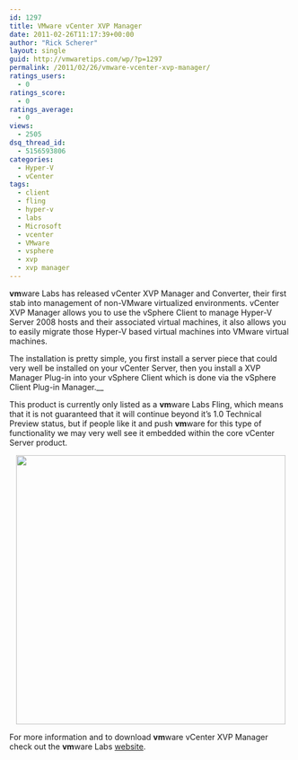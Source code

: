 ```yaml
---
id: 1297
title: VMware vCenter XVP Manager
date: 2011-02-26T11:17:39+00:00
author: "Rick Scherer"
layout: single
guid: http://vmwaretips.com/wp/?p=1297
permalink: /2011/02/26/vmware-vcenter-xvp-manager/
ratings_users:
  - 0
ratings_score:
  - 0
ratings_average:
  - 0
views:
  - 2505
dsq_thread_id:
  - 5156593806
categories:
  - Hyper-V
  - vCenter
tags:
  - client
  - fling
  - hyper-v
  - labs
  - Microsoft
  - vcenter
  - VMware
  - vsphere
  - xvp
  - xvp manager
---
```

**vm**ware Labs has released vCenter XVP Manager and Converter, their first stab into management of non-VMware virtualized environments. vCenter XVP Manager allows you to use the vSphere Client to manage Hyper-V Server 2008 hosts and their associated virtual machines, it also allows you to easily migrate those Hyper-V based virtual machines into VMware virtual machines.

The installation is pretty simple, you first install a server piece that could very well be installed on your vCenter Server, then you install a XVP Manager Plug-in into your vSphere Client which is done via the vSphere Client Plug-in Manager.__

This product is currently only listed as a **vm**ware Labs Fling, which means that it is not guaranteed that it will continue beyond it&#8217;s 1.0 Technical Preview status, but if people like it and push **vm**ware for this type of functionality we may very well see it embedded within the core vCenter Server product.

<p style="text-align: center;">
  <a href="http://labs.vmware.com/wp-content/uploads/2011/02/xvp.png"><img class="aligncenter" src="http://labs.vmware.com/wp-content/uploads/2011/02/xvp.png" alt="" width="480" /></a>
</p>

<p style="text-align: left;">
  For more information and to download <strong>vm</strong>ware vCenter XVP Manager check out the <strong>vm</strong>ware Labs <a href="http://labs.vmware.com/flings/xvp" target="_blank">website</a>.
</p>